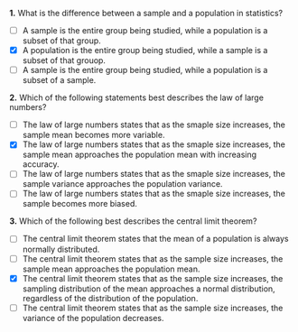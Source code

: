 **1.** What is the difference between a sample and a population in statistics?
- [ ] A sample is the entire group being studied, while a population is a subset of that group.
- [x] A population is the entire group being studied, while a sample is a subset of that grouop.
- [ ] A sample is the entire group being studied, while a population is a subset of a sample.

**2.** Which of the following statements best describes the law of large numbers?
- [ ] The law of large numbers states that as the smaple size increases, the sample mean becomes more variable.
- [x] The law of large numbers states that as the smaple size increases, the sample mean approaches the population mean with increasing accuracy.
- [ ] The law of large numbers states that as the smaple size increases, the sample variance approaches the population variance.
- [ ] The law of large numbers states that as the smaple size increases, the sample becomes more biased.

**3.** Which of the following best describes the central limit theorem?
- [ ] The central limit theorem states that the mean of a population is always normally distributed.
- [ ] The central limit theorem states that as the sample size increases, the sample mean approaches the population mean.
- [x] The central limit theorem states that as the sample size increases, the sampling distribution of the mean approaches a normal distribution, regardless of the distribution of the population.
- [ ] The central limit theorem states that as the sample size increases, the variance of the population decreases.
